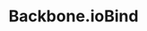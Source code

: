 ---
  title: Backbone.ioBind
  summary: Tiny static site builder.
  repo: http://github.com/logicalparadox/codex
  docstitle: Backbone.ioBind API Docs
  docs: http://alogicalparadox.com/backbone.iobind
  version: '0.2.3'
---